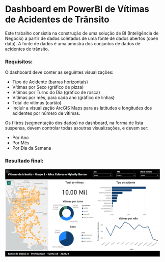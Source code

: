 <h1>Dashboard em PowerBI de Vítimas de Acidentes de Trânsito</h1>

<p>Este trabalho consistia na construção de uma solução de BI (Inteligência de Negócio) a partir de dados coletados
de uma fonte de dados abertos (open data). A fonte de dados é uma amostra dos conjuntos de dados de acidentes de
trânsito.</p>

<h3>Requisitos:</h3>

O dashboard deve conter as seguintes visualizações:
- Tipo de Acidente (barras horizontais)
- Vítimas por Sexo (gráfico de pizza)
- Vítimas por Turno do Dia (gráfico de rosca)
- Vítimas por mês, para cada ano (gráfico de linhas)
- Total de vítimas (cartão)
- Incluir a visualização ArcGIS Maps para as latitudes e longitudes dos acidentes por número de vítimas.

Os filtros (segmentação dos dados) no dashboard, na forma de lista suspensa, devem controlar todas asoutras visualizações, e devem ser:
- Por Ano
- Por Mês
- Por Dia da Semana

<h3>Resultado final:</h3>

![My Image](dashboard.png)

